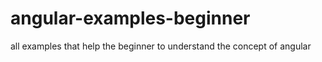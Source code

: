 # angular-examples-beginner
 all examples that help the beginner to understand the concept of angular
